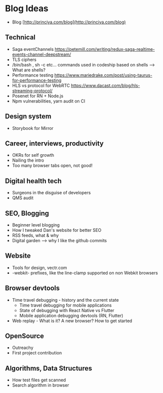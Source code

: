 # Blog Ideas

- Blog [http://princiya.com/blog](http://princiya.com/blog)

## Technical

- Saga eventChannels https://petemill.com/writing/redux-saga-realtime-events-channel-deepstream/
- TLS ciphers
- /bin/bash , sh -c etc... commands used in codeship based on shells --> What are shells?
- Performance testing https://www.mariedrake.com/post/using-taurus-for-performance-testing
- HLS vs protocol for WebRTC https://www.dacast.com/blog/hls-streaming-protocol/
- Posenet for RN + Node.js
- Npm vulnerabilities, yarn audit on CI

## Design system

- Storybook for Mirror

## Career, interviews, productivity

- OKRs for self growth
- Nailing the intro
- Too many browser tabs open, not good!

## Digital health tech

- Surgeons in the disguise of developers
- QMS audit

## SEO, Blogging

- Beginner level blogging
- How I tweaked Dan's website for better SEO
- RSS feeds, what & why
- Digital garden --> why I like the github commits

## Website

- Tools for design, vectr.com
- -webkit- prefixes, like the line-clamp supported on non Webkit browsers

## Browser devtools

- Time travel debugging - history and the current state
  - Time travel debugging for mobile applications
  - State of debugging with React Native vs Flutter
  - Mobile application debugging devtools (RN, Flutter)
- Web replay - What is it? A new browser? How to get started

## OpenSource

- Outreachy
- First project contribution

## Algorithms, Data Structures

- How test files get scanned
- Search algorithm in browser
